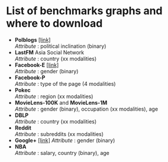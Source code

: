 # List of benchmarks graphs and where to download

- **Polblogs** [[link]](https///)  
*Attribute* : political inclination (binary)
- **LastFM** Asia Social Network   
*Attribute* : country (xx modalities)
- **Facebook-E** [[link]](https://snap.stanford.edu/data/ego-Facebook.html)  
*Attribute* : gender (binary)
- **Facebook-P**  
*Attribute* : type of the page (4 modalities)
- **Pokec**  
*Attribute* : region (xx modalities)
- **MovieLens-100K** and **MovieLens-1M**  
*Attribute* : gender (binary), occupation (xx modalities), age
- **DBLP**  
*Attribute* : country (xx modalities)
- **Reddit**  
*Attribute* : subreddits (xx modalities)
- **Google+** [[link]](https://snap.stanford.edu/data/ego-Gplus.html)
*Attribute* : gender (binary)
- **NBA**  
*Attribute* : salary, country (binary), age
